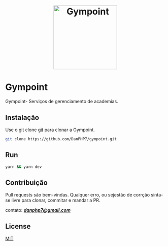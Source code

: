 <h1 align="center">
  <img alt="Gympoint" title="Gympoint" src="./logo.png" width="200px" />
</h1>

# Gympoint

Gympoint- Serviços de gerenciamento de academias.

## Instalação

Use o git clone [git](https://github.com/DanPHP7/gympoint/) para clonar a Gympoint.

```bash
git clone https://github.com/DanPHP7/gympoint.git
```

## Run

```bash
yarn && yarn dev
```

## Contribuição
Pull requests são bem-vindas. Qualquer erro, ou sejestão de corrção sinta-se livre para clonar, commitar e mandar a PR.

contato: ***<danphp7@gmail.com>***

## License
[MIT](https://choosealicense.com/licenses/mit/)
